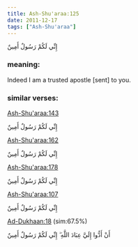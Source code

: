 ```yaml
---
title: Ash-Shu'araa:125
date: 2011-12-17
tags: ["Ash-Shu'araa"]
---
```

إِنِّي لَكُمْ رَسُولٌ أَمِينٌ
### meaning: 
Indeed I am a trusted apostle [sent] to you.
### similar verses: 

[Ash-Shu'araa:143](/26/143)

إِنِّي لَكُمْ رَسُولٌ أَمِينٌ

[Ash-Shu'araa:162](/26/162)

إِنِّي لَكُمْ رَسُولٌ أَمِينٌ

[Ash-Shu'araa:178](/26/178)

إِنِّي لَكُمْ رَسُولٌ أَمِينٌ

[Ash-Shu'araa:107](/26/107)

إِنِّي لَكُمْ رَسُولٌ أَمِينٌ

[Ad-Dukhaan:18](/44/18) (sim:67.5%)

أَنْ أَدُّوا إِلَيَّ عِبَادَ اللَّهِ ۖ إِنِّي لَكُمْ رَسُولٌ أَمِينٌ

